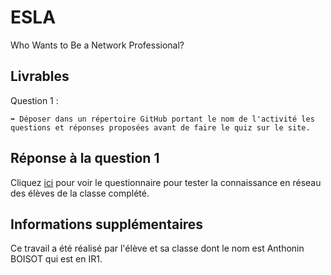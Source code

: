 # ESLA

Who Wants to Be a Network Professional?

## Livrables

Question 1 :

```
➡️ Déposer dans un répertoire GitHub portant le nom de l'activité les questions et réponses proposées avant de faire le quiz sur le site.
```

## Réponse à la question 1

Cliquez [ici](https://www.superteachertools.us/millionaire/millionaire.php?gamefile=389265) pour voir le questionnaire pour tester la connaissance en réseau des élèves de la classe complété.

## Informations supplémentaires

Ce travail a été réalisé par l'élève et sa classe dont le nom est Anthonin BOISOT qui est en IR1.
